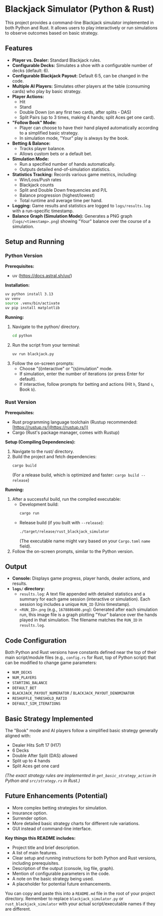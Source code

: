 # Blackjack Simulator (Python & Rust)

This project provides a command-line Blackjack simulator implemented in both Python and Rust. It allows users to play interactively or run simulations to observe outcomes based on basic strategy.

## Features

*   **Player vs. Dealer:** Standard Blackjack rules.
*   **Configurable Decks:** Simulates a shoe with a configurable number of decks (default: 6).
*   **Configurable Blackjack Payout:** Default 6:5, can be changed in the code.
*   **Multiple AI Players:** Simulates other players at the table (consuming cards) who play by basic strategy.
*   **Player Actions:**
    *   Hit
    *   Stand
    *   Double Down (on any first two cards, after splits - DAS)
    *   Split Pairs (up to 3 times, making 4 hands; split Aces get one card).
*   **"Follow Book" Mode:**
    *   Player can choose to have their hand played automatically according to a simplified basic strategy.
    *   In simulation mode, "Your" play is always by the book.
*   **Betting & Balance:**
    *   Tracks player balance.
    *   Allows custom bets or a default bet.
*   **Simulation Mode:**
    *   Run a specified number of hands automatically.
    *   Outputs detailed end-of-simulation statistics.
*   **Statistics Tracking:** Records various game metrics, including:
    *   Win/Loss/Push rates
    *   Blackjack counts
    *   Split and Double Down frequencies and P/L
    *   Balance progression (highest/lowest)
    *   Total runtime and average time per hand.
*   **Logging:** Game results and statistics are logged to `logs/results.log` with a run-specific timestamp.
*   **Balance Graph (Simulation Mode):** Generates a PNG graph (`logs/<timestamp>.png`) showing "Your" balance over the course of a simulation.

## Setup and Running

### Python Version

**Prerequisites:**
*   uv (https://docs.astral.sh/uv/)

**Installation:**
```bash
uv python install 3.13
uv venv
source .venv/bin/activate
uv pip install matplotlib
```

**Running:**
1.  Navigate to the python/ directory.
    ```bash
    cd python
    ```
2.  Run the script from your terminal:
    ```bash
    uv run blackjack.py
    ```
3.  Follow the on-screen prompts:
    *   Choose "(i)nteractive" or "(s)imulation" mode.
    *   If simulation, enter the number of iterations (or press Enter for default).
    *   If interactive, follow prompts for betting and actions (Hit `h`, Stand `s`, Book `b`).

### Rust Version

**Prerequisites:**
*   Rust programming language toolchain (Rustup recommended: [https://rustup.rs/](https://rustup.rs/))
*   Cargo (Rust's package manager, comes with Rustup)

**Setup (Compiling Dependencies):**
1.  Navigate to the rust/ directory.
2.  Build the project and fetch dependencies:
    ```bash
    cargo build
    ```
    (For a release build, which is optimized and faster: `cargo build --release`)

**Running:**
1.  After a successful build, run the compiled executable:
    *   Development build:
        ```bash
        cargo run
        ```
    *   Release build (if you built with `--release`):
        ```bash
        ./target/release/rust_blackjack_simulator 
        ```
        (The executable name might vary based on your `Cargo.toml` `name` field).
2.  Follow the on-screen prompts, similar to the Python version.

## Output

*   **Console:** Displays game progress, player hands, dealer actions, and results.
*   **`logs/` directory:**
    *   `results.log`: A text file appended with detailed statistics and a summary for each game session (interactive or simulation). Each session log includes a unique `RUN_ID` (Unix timestamp).
    *   `<RUN_ID>.png` (e.g., `1678886400.png`): Generated after each simulation run, this image file is a graph plotting "Your" balance over the hands played in that simulation. The filename matches the `RUN_ID` in `results.log`.

## Code Configuration

Both Python and Rust versions have constants defined near the top of their main script/module files (e.g., `config.rs` for Rust, top of Python script) that can be modified to change game parameters:

*   `NUM_DECKS`
*   `NUM_PLAYERS`
*   `STARTING_BALANCE`
*   `DEFAULT_BET`
*   `BLACKJACK_PAYOUT_NUMERATOR` / `BLACKJACK_PAYOUT_DENOMINATOR`
*   `RESHUFFLE_THRESHOLD_RATIO`
*   `DEFAULT_SIM_ITERATIONS`

## Basic Strategy Implemented

The "Book" mode and AI players follow a simplified basic strategy generally aligned with:
*   Dealer Hits Soft 17 (H17)
*   6 Decks
*   Double After Split (DAS) allowed
*   Split up to 4 hands
*   Split Aces get one card

*(The exact strategy rules are implemented in `get_basic_strategy_action` in Python and `src/strategy.rs` in Rust.)*

## Future Enhancements (Potential)

*   More complex betting strategies for simulation.
*   Insurance option.
*   Surrender option.
*   More detailed basic strategy charts for different rule variations.
*   GUI instead of command-line interface.

**Key things this README includes:**

*   Project title and brief description.
*   A list of main features.
*   Clear setup and running instructions for both Python and Rust versions, including prerequisites.
*   Description of the output (console, log file, graph).
*   Mention of configurable parameters in the code.
*   A note on the basic strategy being used.
*   A placeholder for potential future enhancements.

You can copy and paste this into a `README.md` file in the root of your project directory. Remember to replace `blackjack_simulator.py` or `rust_blackjack_simulator` with your actual script/executable names if they are different.
